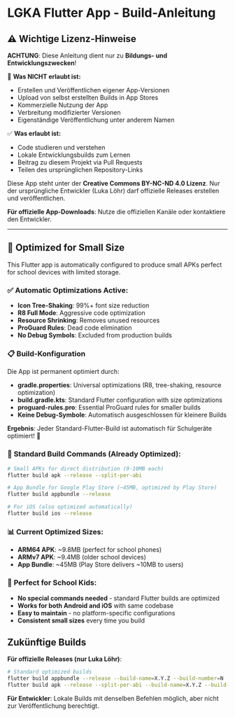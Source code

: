 # LGKA Flutter App - Build-Anleitung

## ⚠️ Wichtige Lizenz-Hinweise

**ACHTUNG**: Diese Anleitung dient nur zu **Bildungs- und Entwicklungszwecken**!

🚫 **Was NICHT erlaubt ist:**
- Erstellen und Veröffentlichen eigener App-Versionen
- Upload von selbst erstellten Builds in App Stores
- Kommerzielle Nutzung der App
- Verbreitung modifizierter Versionen
- Eigenständige Veröffentlichung unter anderem Namen

✅ **Was erlaubt ist:**
- Code studieren und verstehen
- Lokale Entwicklungsbuilds zum Lernen
- Beitrag zu diesem Projekt via Pull Requests
- Teilen des ursprünglichen Repository-Links

Diese App steht unter der **Creative Commons BY-NC-ND 4.0 Lizenz**. Nur der ursprüngliche Entwickler (Luka Löhr) darf offizielle Releases erstellen und veröffentlichen.

**Für offizielle App-Downloads**: Nutze die offiziellen Kanäle oder kontaktiere den Entwickler.

---

## 🎯 Optimized for Small Size

This Flutter app is automatically configured to produce small APKs perfect for school devices with limited storage.

### ✅ **Automatic Optimizations Active:**
- **Icon Tree-Shaking**: 99%+ font size reduction
- **R8 Full Mode**: Aggressive code optimization
- **Resource Shrinking**: Removes unused resources
- **ProGuard Rules**: Dead code elimination
- **No Debug Symbols**: Excluded from production builds

### 📋 Build-Konfiguration

Die App ist permanent optimiert durch:
- **gradle.properties**: Universal optimizations (R8, tree-shaking, resource optimization)
- **build.gradle.kts**: Standard Flutter configuration with size optimizations
- **proguard-rules.pro**: Essential ProGuard rules for smaller builds
- **Keine Debug-Symbole**: Automatisch ausgeschlossen für kleinere Builds

**Ergebnis**: Jeder Standard-Flutter-Build ist automatisch für Schulgeräte optimiert! 🎉 

### 📱 **Standard Build Commands (Already Optimized):**

```bash
# Small APKs for direct distribution (9-10MB each)
flutter build apk --release --split-per-abi

# App Bundle for Google Play Store (~45MB, optimized by Play Store)
flutter build appbundle --release

# For iOS (also optimized automatically)
flutter build ios --release
```

### 📊 **Current Optimized Sizes:**
- **ARM64 APK**: ~9.8MB (perfect for school phones)
- **ARMv7 APK**: ~9.4MB (older school devices)
- **App Bundle**: ~45MB (Play Store delivers ~10MB to users)

### 🎒 **Perfect for School Kids:**
- **No special commands needed** - standard Flutter builds are optimized
- **Works for both Android and iOS** with same codebase
- **Easy to maintain** - no platform-specific configurations
- **Consistent small sizes** every time you build

## Zukünftige Builds

**Für offizielle Releases (nur Luka Löhr)**:
```bash
# Standard optimized builds
flutter build appbundle --release --build-name=X.Y.Z --build-number=N
flutter build apk --release --split-per-abi --build-name=X.Y.Z --build-number=N
```

**Für Entwickler**: Lokale Builds mit denselben Befehlen möglich, aber nicht zur Veröffentlichung berechtigt. 